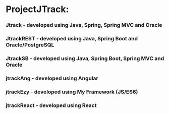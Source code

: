 # ProjectJTrack:
###	Jtrack - developed using Java, Spring, Spring MVC and Oracle
###	JtrackREST - developed using Java, Spring Boot and Oracle/PostgreSQL
###	JtrackSB - developed using Java, Spring Boot, Spring MVC and Oracle
###	jtrackAng - developed using Angular
###	jtrackEzy - developed using My Framework (JS/ES6)
###	jtrackReact - developed using React
